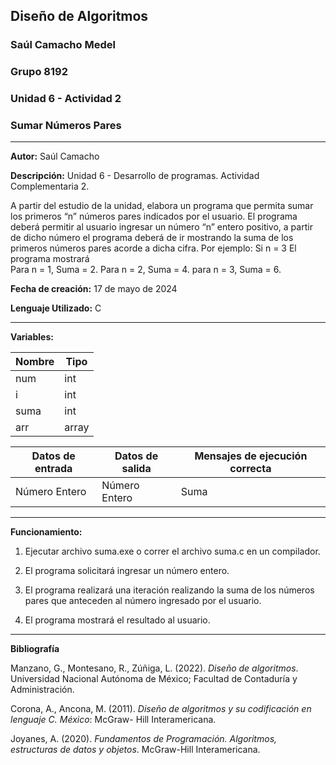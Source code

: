 ## Diseño de Algoritmos

### Saúl Camacho Medel

### Grupo 8192

### Unidad 6 - Actividad 2

### Sumar Números Pares
---


**Autor:** Saúl Camacho

**Descripción:** Unidad 6 - Desarrollo de programas. Actividad Complementaria 2. 

A partir del estudio de la unidad, elabora un programa que permita sumar los primeros “n” números pares indicados por el usuario. 
El programa deberá permitir al usuario ingresar un número “n” entero positivo, a partir de dicho número el programa deberá de ir mostrando la suma de los primeros números pares acorde a dicha cifra. 
 Por ejemplo: 
Si n = 3  El programa mostrará  
Para n = 1, Suma = 2. 
Para n = 2, Suma = 4. 
para n = 3, Suma = 6.

**Fecha de creación:** 17 de mayo de 2024

**Lenguaje Utilizado:** C

---


**Variables:** 

| Nombre | Tipo |
| --- | --- |
| num | int |
| i | int |
| suma | int |
| arr | array |


| Datos de entrada | Datos de salida | Mensajes de ejecución correcta |
| --- | --- | --- |
| Número Entero | Número Entero | Suma |

---


**Funcionamiento:**

1. Ejecutar archivo suma.exe o correr el archivo suma.c en un compilador.

2. El programa solicitará ingresar un número entero.

3. El programa realizará una iteración realizando la suma de los números pares que anteceden al número ingresado por el usuario.

4. El programa mostrará el resultado al usuario.


---

**Bibliografía**

Manzano, G., Montesano, R., Zúñiga, L. (2022). *Diseño de algoritmos*. Universidad Nacional Autónoma de México; Facultad de Contaduría y Administración.

Corona, A., Ancona, M. (2011). *Diseño de algoritmos y su codificación en lenguaje C. México*: McGraw- Hill Interamericana.

Joyanes, A. (2020). *Fundamentos de Programación. Algoritmos, estructuras de datos y objetos*. McGraw-Hill Interamericana.
